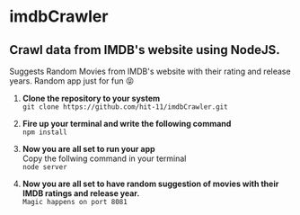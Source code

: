 # imdbCrawler
## Crawl data from IMDB's website using NodeJS.

Suggests Random Movies from IMDB's website with their rating and release years. Random app just for fun  :stuck_out_tongue_closed_eyes:

 
1. **Clone the repository to your system**                                                                                         
`git clone https://github.com/hit-11/imdbCrawler.git` 

1. **Fire up your terminal and write the following command**   
`npm install`

1. **Now you are all set to run your app**     
Copy the follwing command in your terminal     
`node server`

1. **Now you are all set to have random suggestion of movies with their IMDB ratings and release year.**     
`Magic happens on port 8081`
  
